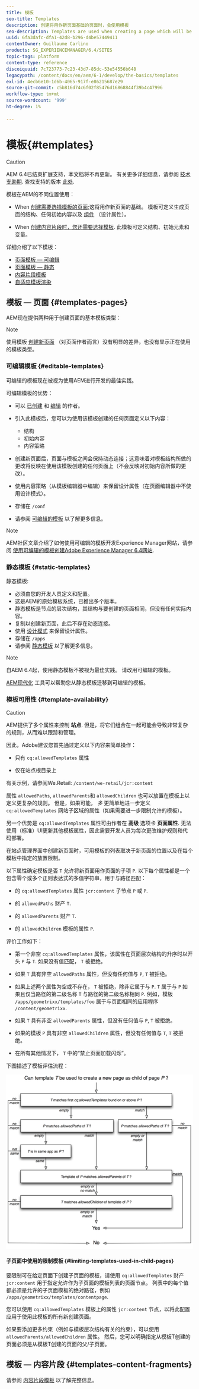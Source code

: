 ```yaml
---
title: 模板
seo-title: Templates
description: 创建将用作新页面基础的页面时，会使用模板
seo-description: Templates are used when creating a page which will be used as the base for the new page
uuid: 6fa3dafc-dfa1-42d8-b296-d4be57449411
contentOwner: Guillaume Carlino
products: SG_EXPERIENCEMANAGER/6.4/SITES
topic-tags: platform
content-type: reference
discoiquuid: 7c723773-7c23-43d7-85dc-53e54556b648
legacypath: /content/docs/en/aem/6-1/develop/the-basics/templates
exl-id: 4ecb6e10-1d6b-4065-917f-e86215687e29
source-git-commit: c5b816d74c6f02f85476d16868844f39b4c47996
workflow-type: tm+mt
source-wordcount: '999'
ht-degree: 1%

---
```


# 模板{#templates}

>[!CAUTION]
>
>AEM 6.4已结束扩展支持，本文档将不再更新。 有关更多详细信息，请参阅 [技术支助期](https://helpx.adobe.com/cn/support/programs/eol-matrix.html). 查找支持的版本 [此处](https://experienceleague.adobe.com/docs/).

模板在AEM的不同位置使用：

* When [创建需要选择模板的页面](#templates-pages);这将用作新页面的基础。 模板可定义生成页面的结构、任何初始内容以及 [组件](/help/sites-authoring/default-components.md) （设计属性）。

* When [创建内容片段时，您还需要选择模板](#templates-content-fragments). 此模板可定义结构、初始元素和变量。

详细介绍了以下模板：

* [页面模板 — 可编辑](/help/sites-developing/page-templates-editable.md)
* [页面模板 — 静态](/help/sites-developing/page-templates-static.md)
* [内容片段模板](/help/sites-developing/content-fragment-templates.md)
* [自适应模板渲染](/help/sites-developing/templates-adaptive-rendering.md)

## 模板 — 页面 {#templates-pages}

AEM现在提供两种用于创建页面的基本模板类型：

>[!NOTE]
>
>使用模板 [创建新页面](/help/sites-authoring/managing-pages.md#creating-a-new-page) （对页面作者而言）没有明显的差异，也没有显示正在使用的模板类型。

### 可编辑模板 {#editable-templates}

可编辑的模板现在被视为使用AEM进行开发的最佳实践。

可编辑模板的优势：

* 可以 [已创建](/help/sites-authoring/templates.md#creating-a-new-template-template-author) 和 [编辑](/help/sites-authoring/templates.md#editing-a-template-structure-template-author) 的作者。

* 引入此模板后，您可以为使用该模板创建的任何页面定义以下内容：

   * 结构
   * 初始内容
   * 内容策略

* 创建新页面后，页面与模板之间会保持动态连接；这意味着对模板结构所做的更改将反映在使用该模板创建的任何页面上（不会反映对初始内容所做的更改）。
* 使用内容策略（从模板编辑器中编辑）来保留设计属性（在页面编辑器中不使用设计模式）。
* 存储在 `/conf`
* 请参阅 [可编辑的模板](/help/sites-developing/page-templates-editable.md) 以了解更多信息。

>[!NOTE]
>
>AEM社区文章介绍了如何使用可编辑的模板开发Experience Manager网站，请参阅 [使用可编辑的模板创建Adobe Experience Manager 6.4网站](https://helpx.adobe.com/experience-manager/using/first_aem64_website.html).

### 静态模板 {#static-templates}

静态模板:

* 必须由您的开发人员定义和配置。
* 这是AEM的原始模板系统，已推出多个版本。
* 静态模板是节点的层次结构，其结构与要创建的页面相同，但没有任何实际内容。
* 复制以创建新页面，此后不存在动态连接。
* 使用 [设计模式](/help/sites-authoring/default-components-designmode.md) 来保留设计属性。
* 存储在 `/apps`
* 请参阅 [静态模板](/help/sites-developing/page-templates-static.md) 以了解更多信息。

>[!NOTE]
>
>自AEM 6.4起，使用静态模板不被视为最佳实践。 请改用可编辑的模板。
>
>[AEM现代化](modernization-tools.md) 工具可以帮助您从静态模板迁移到可编辑的模板。

### 模板可用性 {#template-availability}

>[!CAUTION]
>
>AEM提供了多个属性来控制 **站点**. 但是，将它们组合在一起可能会导致非常复杂的规则，从而难以跟踪和管理。
>
>因此，Adobe建议您首先通过定义以下内容来简单操作：
>
>* 只有 `cq:allowedTemplates` 属性
>
>* 仅在站点根目录上
>
>有关示例，请参阅We.Retail: `/content/we-retail/jcr:content`
>
>属性 `allowedPaths`, `allowedParents`和 `allowedChildren` 也可以放置在模板上以定义更复杂的规则。 但是，如果可能， *多* 更简单地进一步定义 `cq:allowedTemplates` 网站子区域的属性（如果需要进一步限制允许的模板）。
>
>另一个优势是 `cq:allowedTemplates` 属性可由作者在 **高级** 选项卡 **页面属性**. 无法使用（标准）UI更新其他模板属性，因此需要开发人员为每次更改维护规则和代码部署。

在站点管理界面中创建新页面时，可用模板的列表取决于新页面的位置以及在每个模板中指定的放置限制。

以下属性确定模板是否 `T` 允许将新页面用作页面的子项 `P`. 以下每个属性都是一个包含零个或多个正则表达式的多值字符串，用于与路径匹配：

* 的 `cq:allowedTemplates` 属性 `jcr:content` 子节点 `P` 或 `P`.

* 的 `allowedPaths` 财产 `T`.

* 的 `allowedParents` 财产 `T`.

* 的 `allowedChildren` 模板的属性 `P`.

评价工作如下：

* 第一个非空 `cq:allowedTemplates` 属性，该属性在页面层次结构的升序时以开头 `P` 与 `T`. 如果没有值匹配， `T` 被拒绝。

* 如果 `T` 具有非空 `allowedPaths` 属性，但没有任何值与 `P`, `T` 被拒绝。

* 如果上述两个属性为空或不存在， `T` 被拒绝，除非它属于与 `P`. `T` 属于与 `P` 如果且仅当路径的第二级名称 `T` 与路径的第二级名称相同 `P`. 例如，模板 `/apps/geometrixx/templates/foo` 属于与页面相同的应用程序 `/content/geometrixx`.

* 如果 `T` 具有非空 `allowedParents` 属性，但没有任何值与 `P`, `T` 被拒绝。

* 如果的模板 `P` 具有非空 `allowedChildren` 属性，但没有任何值与 `T`, `T` 被拒绝。

* 在所有其他情况下， `T` 中的“禁止页面加载闪烁”。

下图描述了模板评估流程：

![chlimage_1-176](assets/chlimage_1-176.png)

#### 子页面中使用的限制模板 {#limiting-templates-used-in-child-pages}

要限制可在给定页面下创建子页面的模板，请使用 `cq:allowedTemplates` 财产 `jcr:content` 用于指定允许作为子页面的模板列表的页面节点。 列表中的每个值都必须是允许的子页面模板的绝对路径，例如 `/apps/geometrixx/templates/contentpage`.

您可以使用 `cq:allowedTemplates` 模板上的属性  `jcr:content` 节点，以将此配置应用于使用此模板的所有新创建页面。

如果要添加更多约束（例如与模板层次结构有关的约束），可以使用 `allowedParents/allowedChildren` 属性。 然后，您可以明确指定从模板T创建的页面必须是从模板T创建的页面的父/子页面。

## 模板 — 内容片段 {#templates-content-fragments}

请参阅 [内容片段模板](/help/sites-developing/content-fragment-templates.md) 以了解完整信息。
